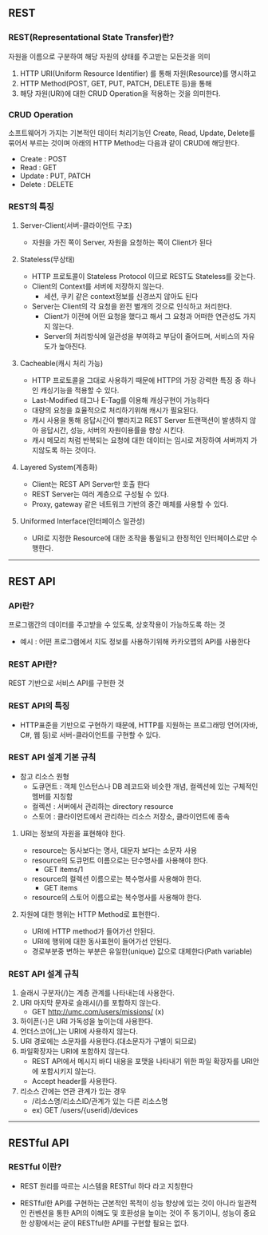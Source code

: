 ## REST
### REST(Representational State Transfer)란?
자원을 이름으로 구분하여 해당 자원의 상태를 주고받는 모든것을 의미

1. HTTP URI(Uniform Resource Identifier) 를 통해 자원(Resource)를 명시하고
2. HTTP Method(POST, GET, PUT, PATCH, DELETE 등)을 통해
3. 해당 자원(URI)에 대한 CRUD Operation을 적용하는 것을 의미한다.

### CRUD Operation
소프트웨어가 가지는 기본적인 데이터 처리기능인 Create, Read, Update, Delete를 묶어서 부르는 것이며 아래의 HTTP Method는 다음과 같이 CRUD에 해당한다.
- Create : POST
- Read : GET
- Update : PUT, PATCH
- Delete : DELETE

### REST의 특징
1. Server-Client(서버-클라이언트 구조)
    - 자원을 가진 쪽이 Server, 자원을 요청하는 쪽이 Client가 된다

2. Stateless(무상태)
    - HTTP 프로토콜이 Stateless Protocol 이므로 REST도 Stateless를 갖는다.
    - Client의 Context를 서버에 저장하지 않는다.
        - 세션, 쿠키 같은 context정보를 신경쓰지 않아도 된다
    - Server는 Client의 각 요청을 완전 별개의 것으로 인식하고 처리한다.
        - Client가 이전에 어떤 요청을 했다고 해서 그 요청과 어떠한 연관성도 가지지 않는다.
        - Server의 처리방식에 일관성을 부여하고 부담이 줄어드며, 서비스의 자유도가 높아진다.

3. Cacheable(캐시 처리 가능)
    - HTTP 프로토콜을 그대로 사용하기 때문에 HTTP의 가장 강력한 특징 중 하나인 캐싱기능을 적용할 수 있다.
    - Last-Modified 태그나 E-Tag를 이용해 캐싱구현이 가능하다
    - 대량의 요청을 효율적으로 처리하기위해 캐시가 필요된다.
    - 캐시 사용을 통해 응답시간이 빨라지고 REST Server 트랜잭션이 발생하지 않아 응답시간, 성능, 서버의 자원이용률을 향상 시킨다.
    - 캐시 메모리 처럼 반복되는 요청에 대한 데이터는 임시로 저장하여 서버까지 가지않도록 하는 것이다.

4. Layered System(계층화)
    - Client는 REST API Server만 호출 한다
    - REST Server는 여러 계층으로 구성될 수 있다.
    - Proxy, gateway 같은 네트워크 기반의 중간 매체를 사용할 수 있다.

5. Uniformed Interface(인터페이스 일관성)
    - URI로 지정한 Resource에 대한 조작을 통일되고 한정적인 인터페이스로만 수행한다.
---

## REST API
### API란?
프로그램간의 데이터를 주고받을 수 있도록, 상호작용이 가능하도록 하는 것
- 예시 : 어떤 프로그램에서 지도 정보를 사용하기위해 카카오맵의 API를 사용한다

### REST API란?
REST 기반으로 서비스 API를 구현한 것

### REST API의 특징
- HTTP표준을 기반으로 구현하기 때문에, HTTP를 지원하는 프로그래밍 언어(자바, C#, 웹 등)로 서버-클라이언트를 구현할 수 있다.

### REST API 설계 기본 규칙
- 참고 리소스 원형
    - 도큐먼트 : 객체 인스턴스나 DB 레코드와 비슷한 개념, 컬렉션에 있는 구체적인 멤버를 지칭함
    - 컬렉션 : 서버에서 관리하는 directory resource
    - 스토어 : 클라이언트에서 관리하는 리소스 저장소, 클라이언트에 종속

1. URI는 정보의 자원을 표현해야 한다.
    - resource는 동사보다는 명사, 대문자 보다는 소문자 사용
    - resource의 도큐먼트 이름으로는 단수명사를 사용해야 한다.
        - GET items/1
    - resource의 컬렉션 이름으로는 복수명사를 사용해야 한다.
        - GET items
    - resource의 스토어 이름으로는 복수명사를 사용해야 한다.

2. 자원에 대한 행위는 HTTP Method로 표현한다.
    - URI에 HTTP method가 들어가선 안된다.
    - URI에 행위에 대한 동사표현이 들어가선 안된다.
    - 경로부분중 변하는 부분은 유일한(unique) 값으로 대체한다(Path variable)


### REST API 설계 규칙
1. 슬래시 구분자(/)는 계층 관계를 나타내는데 사용한다.
2. URI 마지막 문자로 슬래시(/)를 포함하지 않는다.
    - GET http://umc.com/users/missions/ (x)
3. 하이픈(-)은 URI 가독성을 높이는데 사용한다.
4. 언더스코어(_)는 URI에 사용하지 않는다.
5. URI 경로에는 소문자를 사용한다.(대소문자가 구별이 되므로)
6. 파일확장자는 URI에 포함하지 않는다.
    - REST API에서 메시지 바디 내용을 포맷을 나타내기 위한 파일 확장자를 URI안에 포함시키지 않는다.
    - Accept header를 사용한다.
7. 리소스 간에는 연관 관계가 있는 경우
    - /리소스명/리소스ID/관계가 있는 다른 리소스명
    - ex) GET /users/{userid}/devices 


---
## RESTful API
### RESTful 이란?
- REST 원리를 따르는 시스템을 RESTful 하다 라고 지칭한다

- RESTful한 API를 구현하는 근본적인 목적이 성능 향상에 있는 것이 아니라 일관적인 컨벤션을 통한 API의 이해도 및 호환성을 높이는 것이 주 동기이니, 성능이 중요한 상황에서는 굳이 RESTful한 API를 구현할 필요는 없다.
    


